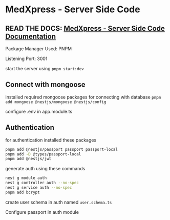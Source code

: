 # MedXpress - Server Side Code

## READ THE DOCS: [MedXpress - Server Side Code Documentation](https://imdariful.github.io/medxpress-server/)


Package Manager Used: PNPM

Listening Port: 3001

start the server using `pnpm start:dev`

## Connect with mongoose

installed required mongoose packages for connecting with database
`pnpm add mongoose @nestjs/mongoose @nestjs/config`

configure .env in app.module.ts

## Authentication

for authentication installed these packages

```bash
pnpm add @nestjs/passport passport passport-local
pnpm add -D @types/passport-local
pnpm add @nestjs/jwt
```

generate auth using these commands

```bash
nest g module auth
nest g controller auth --no-spec
nest g service auth --no-spec
pnpm add bcrypt
```

create user schema in auth named `user.schema.ts`

Configure passport in auth module
